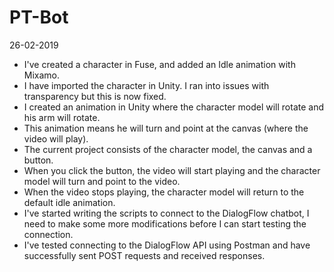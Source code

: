 # PT-Bot
26-02-2019
- I've created a character in Fuse, and added an Idle animation with Mixamo.
- I have imported the character in Unity. I ran into issues with transparency but this is now fixed.
- I created an animation in Unity where the character model will rotate and his arm will rotate.
- This animation means he will turn and point at the canvas (where the video will play).
- The current project consists of the character model, the canvas and a button.
- When you click the button, the video will start playing and the character model will turn and point to the video. 
- When the video stops playing, the character model will return to the default idle animation.
- I've started writing the scripts to connect to the DialogFlow chatbot, I need to make some more modifications before I can start testing the connection.
- I've tested connecting to the DialogFlow API using Postman and have successfully sent POST requests and received responses.